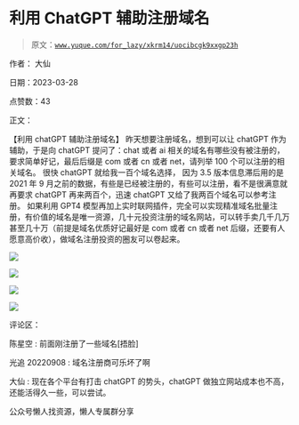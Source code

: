 # 利用 ChatGPT 辅助注册域名

> 原文：[`www.yuque.com/for_lazy/xkrm14/uocibcgk9xxgp23h`](https://www.yuque.com/for_lazy/xkrm14/uocibcgk9xxgp23h)



作者： 大仙



日期：2023-03-28



点赞数：43



正文：



【利用 chatGPT 辅助注册域名】 昨天想要注册域名，想到可以让 chatGPT 作为辅助，于是向 chatGPT 提问了：chat 或者 ai 相关的域名有哪些没有被注册的，要求简单好记，最后后缀是 com 或者 cn 或者 net，请列举 100 个可以注册的相关域名。 很快 chatGPT 就给我一百个域名选择， 因为 3.5 版本信息滞后用的是 2021 年 9 月之前的数据，有些是已经被注册的，有些可以注册，看不是很满意就再要求 chatGPT 再来两百个，迅速 chatGPT 又给了我两百个域名可以参考注册。 如果利用 GPT4 模型再加上实时联网插件，完全可以实现精准域名批量注册，有价值的域名是唯一资源，几十元投资注册的域名网站，可以转手卖几千几万甚至几十万（前提是域名优质好记最好是 com 或者 cn 或者 net 后缀，还要有人愿意高价收），做域名注册投资的圈友可以卷起来。



![](img/0f98775527dc656ab3ac6ad830f71be7.png)  

![](img/df31b1c231077a6de1029cd11894bab2.png)  

![](img/d403ae8ef6a2d5c0ee6bf31ef95d6522.png)  

![](img/c61f99e6da3bdcdf7eaeba269d2537bb.png)  

评论区：



陈星空 : 前面刚注册了一些域名[捂脸]



光追 20220908 : 域名注册商可乐坏了啊



大仙 : 现在各个平台有打击 chatGPT 的势头，chatGPT 做独立网站成本也不高，还能活得久一些，可以尝试。



公众号懒人找资源，懒人专属群分享

</ne-p></ne-p></ne-p></ne-p>